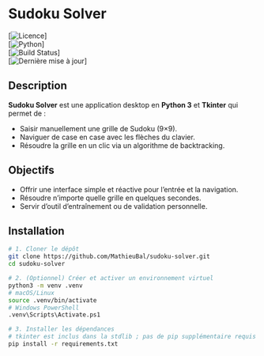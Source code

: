 # Sudoku Solver

[![Licence](https://img.shields.io/badge/license-none-lightgrey.svg)]  
[![Python](https://img.shields.io/badge/python-3.x-blue.svg)]  
[![Build Status](https://img.shields.io/badge/build-passing-green.svg)]  
[![Dernière mise à jour](https://img.shields.io/badge/last%20update-2025--04--22-blue.svg)]  

## Description
**Sudoku Solver** est une application desktop en **Python 3** et **Tkinter** qui permet de :
- Saisir manuellement une grille de Sudoku (9×9).
- Naviguer de case en case avec les flèches du clavier.
- Résoudre la grille en un clic via un algorithme de backtracking.

## Objectifs
- Offrir une interface simple et réactive pour l’entrée et la navigation.  
- Résoudre n’importe quelle grille en quelques secondes.  
- Servir d’outil d’entraînement ou de validation personnelle.

## Installation
```bash
# 1. Cloner le dépôt
git clone https://github.com/MathieuBal/sudoku-solver.git
cd sudoku-solver

# 2. (Optionnel) Créer et activer un environnement virtuel
python3 -m venv .venv
# macOS/Linux
source .venv/bin/activate
# Windows PowerShell
.venv\Scripts\Activate.ps1

# 3. Installer les dépendances
# tkinter est inclus dans la stdlib ; pas de pip supplémentaire requis
pip install -r requirements.txt
